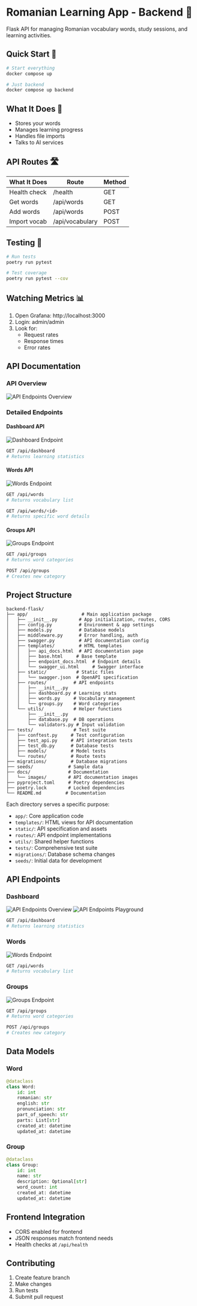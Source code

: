 # Romanian Learning App - Backend 🔧

Flask API for managing Romanian vocabulary words, study sessions, and learning activities.

## Quick Start 🚀

```bash
# Start everything
docker compose up

# Just backend
docker compose up backend
```

## What It Does 🎯

- Stores your words
- Manages learning progress
- Handles file imports
- Talks to AI services

## API Routes 🛣️

| What It Does      | Route           | Method |
|------------------|-----------------|--------|
| Health check     | /health         | GET    |
| Get words        | /api/words      | GET    |
| Add words        | /api/words      | POST   |
| Import vocab     | /api/vocabulary | POST   |

## Testing 🧪

```bash
# Run tests
poetry run pytest

# Test coverage
poetry run pytest --cov
```

## Watching Metrics 📊

1. Open Grafana: http://localhost:3000
2. Login: admin/admin
3. Look for:
   - Request rates
   - Response times
   - Error rates

## API Documentation

### API Overview
![API Endpoints Overview](./images/api-endpoints.png)

### Detailed Endpoints

#### Dashboard API
![Dashboard Endpoint](./images/dashboard-stats.png)
```bash
GET /api/dashboard
# Returns learning statistics
```

#### Words API
![Words Endpoint](./images/words-response.png)
```bash
GET /api/words
# Returns vocabulary list

GET /api/words/<id>
# Returns specific word details
```

#### Groups API
![Groups Endpoint](./docs/images/groups-api.png)
```bash
GET /api/groups
# Returns word categories

POST /api/groups
# Creates new category
```

## Project Structure
```
backend-flask/
├── app/                    # Main application package
│   ├── __init__.py        # App initialization, routes, CORS
│   ├── config.py          # Environment & app settings
│   ├── models.py          # Database models
│   ├── middleware.py      # Error handling, auth
│   ├── swagger.py         # API documentation config
│   ├── templates/         # HTML templates
│   │   ├── api_docs.html  # API documentation page
│   │   ├── base.html     # Base template
│   │   ├── endpoint_docs.html  # Endpoint details
│   │   └── swagger_ui.html     # Swagger interface
│   ├── static/           # Static files
│   │   └── swagger.json  # OpenAPI specification
│   ├── routes/          # API endpoints
│   │   ├── __init__.py
│   │   ├── dashboard.py # Learning stats
│   │   ├── words.py     # Vocabulary management
│   │   └── groups.py    # Word categories
│   └── utils/           # Helper functions
│       ├── __init__.py
│       ├── database.py  # DB operations
│       └── validators.py # Input validation
├── tests/               # Test suite
│   ├── conftest.py     # Test configuration
│   ├── test_api.py     # API integration tests
│   ├── test_db.py      # Database tests
│   ├── models/         # Model tests
│   └── routes/         # Route tests
├── migrations/         # Database migrations
├── seeds/             # Sample data
├── docs/              # Documentation
│   └── images/        # API documentation images
├── pyproject.toml     # Poetry dependencies
├── poetry.lock        # Locked dependencies
└── README.md         # Documentation
```

Each directory serves a specific purpose:
- `app/`: Core application code
- `templates/`: HTML views for API documentation
- `static/`: API specification and assets
- `routes/`: API endpoint implementations
- `utils/`: Shared helper functions
- `tests/`: Comprehensive test suite
- `migrations/`: Database schema changes
- `seeds/`: Initial data for development

## API Endpoints

### Dashboard
![API Endpoints Overview](./images/api-endpoints.png)
![API Endpoints Playground](./images/swagger-ui.png)
```bash
GET /api/dashboard
# Returns learning statistics
```

### Words
![Words Endpoint](./images/words-response.png)
```bash
GET /api/words
# Returns vocabulary list
```

### Groups
![Groups Endpoint](./images/groups-response.png)
```bash
GET /api/groups
# Returns word categories

POST /api/groups
# Creates new category
```

## Data Models

### Word
```python
@dataclass
class Word:
    id: int
    romanian: str
    english: str
    pronunciation: str
    part_of_speech: str
    parts: List[str]
    created_at: datetime
    updated_at: datetime
```

### Group
```python
@dataclass
class Group:
    id: int
    name: str
    description: Optional[str]
    word_count: int
    created_at: datetime
    updated_at: datetime
```

## Frontend Integration
- CORS enabled for frontend
- JSON responses match frontend needs
- Health checks at `/api/health`

## Contributing
1. Create feature branch
2. Make changes
3. Run tests
4. Submit pull request
